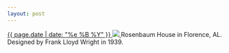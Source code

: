 ```yaml
---
layout: post
---
```


<p>
  <a href="/361">
    <time>{{ page.date | date: "%e %B %Y" }}</time>
    <img src="{{ site.assets_url }}/361.jpg">
  </a>
  Rosenbaum House in Florence, AL. Designed by Frank Lloyd Wright in 1939.
</p>
